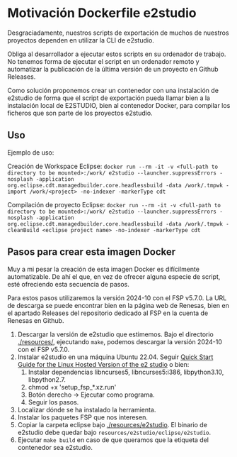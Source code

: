 # Motivación Dockerfile e2studio

Desgraciadamente, nuestros scripts de exportación de muchos
de nuestros proyectos dependen en utilizar la CLI de e2studio.

Obliga al desarrollador a ejecutar estos scripts en su ordenador
de trabajo. No tenemos forma de ejecutar el script en un ordenador
remoto y automatizar la publicación de la última versión de un
proyecto en Github Releases.

Como solución proponemos crear un contenedor con una instalación
de e2studio de forma que el script de exportación pueda llamar
bien a la instalación local de E2STUDIO, bien al contenedor Docker,
para compilar los ficheros que son parte de los proyectos e2studio.

## Uso

Ejemplo de uso:

Creación de Workspace Eclipse: `docker run --rm -it -v <full-path to directory to be mounted>:/work/ e2studio --launcher.suppressErrors -nosplash -application org.eclipse.cdt.managedbuilder.core.headlessbuild -data /work/.tmpwk -import /work/<project> -no-indexer -markerType cdt`

Compilación de proyecto Eclipse: `docker run --rm -it -v <full-path to directory to be mounted>:/work/ e2studio --launcher.suppressErrors -nosplash -application org.eclipse.cdt.managedbuilder.core.headlessbuild -data /work/.tmpwk -cleanBuild <eclipse project name> -no-indexer -markerType cdt`

## Pasos para crear esta imagen Docker

Muy a mi pesar la creación de esta imagen Docker es difícilmente
automatizable. De ahí el que, en vez de ofrecer alguna especie de
script, esté ofreciendo esta secuencia de pasos.

Para estos pasos utilizaremos la versión 2024-10 con el FSP v5.7.0.
La URL de descarga se puede encontrar bien en la página web de Renesas,
bien en el apartado Releases del repositorio dedicado al FSP en
la cuenta de Renesas en Github.

1. Descargar la versión de e2studio que estimemos. Bajo el directorio
   [./resources/](./resources/), ejecutando `make`, podemos descargar
   la versión 2024-10 con el FSP v5.7.0.
2. Instalar e2studio en una máquina Ubuntu 22.04. Seguir [Quick Start Guide for the Linux Hosted Version of the e2 studio](https://www.renesas.com/en/document/mat/quick-start-guide-linux-hosted-version-e-studio?r=488826)
   o bien:
    1. Instalar dependencias libncurses5, libncurses5:i386, libpython3.10, libpython2.7.
    2. chmod +x 'setup_fsp_*.xz.run'
    3. Botón derecho -> Ejecutar como programa.
    4. Seguir los pasos.
3. Localizar dónde se ha instalado la herramienta.
4. Instalar los paquetes FSP que nos interesen.
5. Copiar la carpeta eclipse bajo [./resources/e2studio](./resources/e2studio).
   El binario de e2studio debe quedar bajo `resources/e2studio/eclipse/e2studio`.
6. Ejecutar `make build` en caso de que queramos que la etiqueta
   del contenedor sea e2studio.
